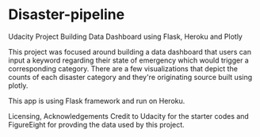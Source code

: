 # Disaster-pipeline
Udacity Project Building Data Dashboard using Flask, Heroku and Plotly

This project was focused around building a data dashboard that users can input a keyword regarding their state of emergency which would trigger a corresponding category. There are a few visualizations that depict the counts of each disaster category and they're originating source built using plotly. 

This app is using Flask framework and run on Heroku.


Licensing, Acknowledgements
Credit to Udacity for the starter codes and FigureEight for provding the data used by this project.
